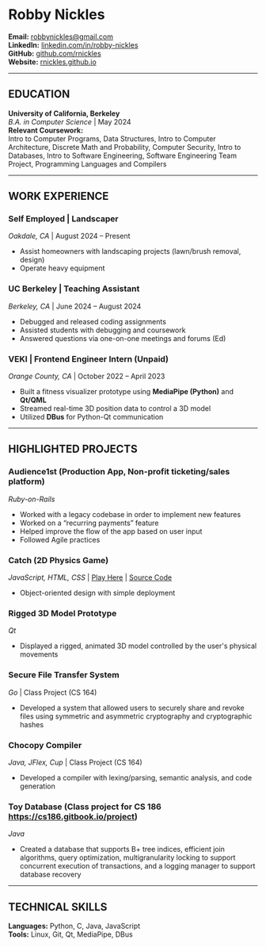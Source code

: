 # Robby Nickles  
**Email:** robbynickles@gmail.com   
**LinkedIn:** [linkedin.com/in/robby-nickles](https://linkedin.com/in/robby-nickles)  
**GitHub:** [github.com/rnickles](https://github.com/rnickles)  
**Website:** [rnickles.github.io](https://rnickles.github.io/)

---

## EDUCATION  
**University of California, Berkeley**  
*B.A. in Computer Science* | May 2024  
**Relevant Coursework:**  
Intro to Computer Programs, Data Structures, Intro to Computer Architecture, Discrete Math and Probability, Computer Security, Intro to Databases, Intro to Software Engineering, Software Engineering Team Project, Programming Languages and Compilers  

---

## WORK EXPERIENCE  
### Self Employed | Landscaper  
*Oakdale, CA* | August 2024 – Present  
- Assist homeowners with landscaping projects (lawn/brush removal, design)  
- Operate heavy equipment  

### UC Berkeley | Teaching Assistant  
*Berkeley, CA* | June 2024 – August 2024  
- Debugged and released coding assignments  
- Assisted students with debugging and coursework  
- Answered questions via one-on-one meetings and forums (Ed)  

### VEKI | Frontend Engineer Intern (Unpaid)  
*Orange County, CA* | October 2022 – April 2023  
- Built a fitness visualizer prototype using **MediaPipe (Python)** and **Qt/QML**  
- Streamed real-time 3D position data to control a 3D model  
- Utilized **DBus** for Python-Qt communication  

--- 

## HIGHLIGHTED PROJECTS  
### Audience1st (Production App, Non-profit ticketing/sales platform) 
*Ruby-on-Rails*
- Worked with a legacy codebase in order to implement new features
- Worked on a “recurring payments” feature
- Helped improve the flow of the app based on user input
- Followed Agile practices

### Catch (2D Physics Game)  
*JavaScript, HTML, CSS* | [Play Here](https://rnickles.github.io/catch/) | [Source Code](https://github.com/rnickles/catch)  
- Object-oriented design with simple deployment  

### Rigged 3D Model Prototype
*Qt*
- Displayed a rigged, animated 3D model controlled by the user's physical movements

### Secure File Transfer System
*Go* | Class Project (CS 164)
- Developed a system that allowed users to securely share and revoke files using symmetric and asymmetric cryptography and cryptographic hashes

### Chocopy Compiler  
*Java, JFlex, Cup* | Class Project (CS 164)  
- Developed a compiler with lexing/parsing, semantic analysis, and code generation  

### Toy Database (Class project for CS 186 https://cs186.gitbook.io/project)
*Java*
- Created a database that supports B+ tree indices, efficient join algorithms, query optimization, multigranularity locking to support concurrent execution of transactions, and a logging manager to support database recovery 

---

## TECHNICAL SKILLS  
**Languages:** Python, C, Java, JavaScript  
**Tools:** Linux, Git, Qt, MediaPipe, DBus  